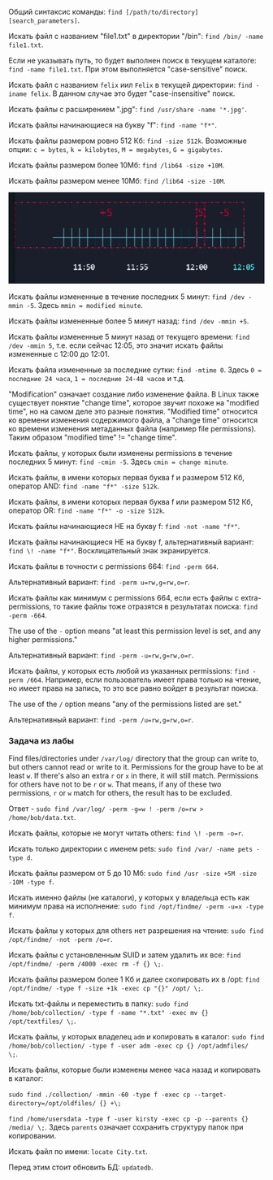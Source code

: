 Общий синтаксис команды: `find [/path/to/directory] [search_parameters]`.

Искать файл с названием "file1.txt" в директории "/bin": `find /bin/ -name file1.txt`.

Если не указывать путь, то будет выполнен поиск в текущем каталоге: `find -name file1.txt`. При этом выполняется "case-sensitive" поиск.

Искать файл с названием `felix` иил `Felix` в текущей директории: `find -iname felix`. В данном случае это будет "case-insensitive" поиск.

Искать файлы с расширением ".jpg": `find /usr/share -name '*.jpg'`.

Искать файлы начинающиеся на букву "f": `find -name "f*"`.

Искать файлы размером ровно 512 Кб: `find -size 512k`. Возможные опции: `c = bytes`, `k = kilobytes`, `M = megabytes`, `G = gigabytes`.

Искать файлы размером более 10Мб: `find /lib64 -size +10M`.

Искать файлы размером менее 10Мб: `find /lib64 -size -10M`.

<img src="image.png" width="600" height="180"><br>

Искать файлы измененные в течение последних 5 минут: `find /dev -mmin -5`. Здесь `mmin = modified minute`.

Искать файлы измененные более 5 минут назад: `find /dev -mmin +5`.

Искать файлы измененные 5 минут назад от текущего времени: `find /dev -mmin 5`, т.е. если сейчас 12:05, это значит искать файлы измененные с 12:00 до 12:01.

Искать файла измененные за последние сутки: `find -mtime 0`. Здесь `0 = последние 24 часа`, `1 = последние 24-48 часов` и т.д.

"Modification" означает создание либо изменение файла. В Linux также существует понятие "change time", которое звучит похоже на "modified time", но на самом деле это разные понятия. "Modified time" относится ко времени изменения содержимого файла, а "change time" относится ко времени изменения метаданных файла (например file permissions). Таким образом "modified time" != "change time".

Искать файлы, у которых были изменены permissions в течение последних 5 минут: `find -cmin -5`. Здесь `cmin = change minute`.

Искать файлы, в имени которых первая буква f и размером 512 Кб, оператор AND: `find -name "f*" -size 512k`.

Искать файлы, в имени которых первая буква f или размером 512 Кб, оператор OR: `find -name "f*" -o -size 512k`.

Искать файлы начинающиеся НЕ на букву f: `find -not -name "f*"`.

Искать файлы начинающиеся НЕ на букву f, альтернативный вариант: `find \! -name "f*"`. Восклицательный знак экранируется.

Искать файлы в точности с permissions 664: `find -perm 664`.

Альтернативный вариант: `find -perm u=rw,g=rw,o=r`.

Искать файлы как минимум с permissions 664, если есть файлы с extra-permissions, то такие файлы тоже отразятся в результатах поиска: `find -perm -664`.

The use of the `-` option means "at least this permission level is set, and any higher permissions."

Альтернативный вариант: `find -perm -u=rw,g=rw,o=r`.

Искать файлы, у которых есть любой из указанных permissions: `find -perm /664`. Например, если пользователь имеет права только на чтение, но имеет права на запись, то это все равно войдет в результат поиска.

The use of the `/` option means "any of the permissions listed are set."

Альтернативный вариант: `find -perm /u=rw,g=rw,o=r`.

### Задача из лабы

Find files/directories under `/var/log/` directory that the group can write to, but others cannot read or write to it. Permissions for the group have to be at least `w`. If there's also an extra `r` or `x` in there, it will still match.
Permissions for others have not to be `r` or `w`. That means, if any of these two permissions, `r` or `w` match for others, the result has to be excluded.

Ответ - `sudo find /var/log/ -perm -g=w ! -perm /o=rw > /home/bob/data.txt`.

Искать файлы, которые не могут читать others: `find \! -perm -o=r`.

Искать только директории с именем pets: `sudo find /var/ -name pets -type d`.

Искать файлы размером от 5 до 10 Мб: `sudo find /usr -size +5M -size -10M -type f`.

Искать именно файлы (не каталоги), у которых у владельца есть как минимум права на исполнение: `sudo find /opt/findme/ -perm -u=x -type f`.

Искать файлы у которых для others нет разрешения на чтение: `sudo find /opt/findme/ -not -perm /o=r`.

Искать файлы с установленным SUID и затем удалить их все: `find /opt/findme/ -perm /4000 -exec rm -f {} \;`.

Искать файлы размером более 1 Кб и далее скопировать их в /opt: `find /opt/findme/ -type f -size +1k -exec cp "{}" /opt/ \;`.

Искать txt-файлы и переместить в папку: `sudo find /home/bob/collection/ -type f -name "*.txt" -exec mv {} /opt/textfiles/ \;`.

Искать файлы, у которых владелец `adm` и копировать в каталог: `sudo find /home/bob/collection/ -type f -user adm -exec cp {} /opt/admfiles/  \;`.

Искать файлы, которые были изменены менее часа назад и копировать в каталог:

`sudo find ./collection/ -mmin -60 -type f -exec cp --target-directory=/opt/oldfiles/ {} +\;`

`find /home/usersdata -type f -user kirsty -exec cp -p --parents {} /media/ \;`. Здесь `parents` означает сохранить структуру папок при копировании.

Искать файл по имени: `locate City.txt`.

Перед этим стоит обновить БД: `updatedb`.
